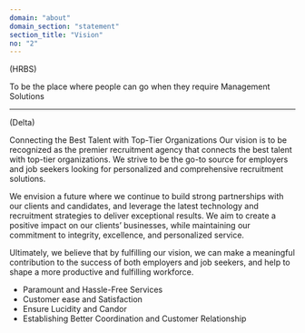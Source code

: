 ```yaml
---
domain: "about"
domain_section: "statement"
section_title: "Vision"
no: "2"
---
```


(HRBS)

To be the place where people can go when they require Management Solutions

--- 

(Delta)

Connecting the Best Talent with Top-Tier Organizations
Our vision is to be recognized as the premier recruitment agency that connects the best talent with top-tier organizations. We strive to be the go-to source for employers and job seekers looking for personalized and comprehensive recruitment solutions.

We envision a future where we continue to build strong partnerships with our clients and candidates, and leverage the latest technology and recruitment strategies to deliver exceptional results. We aim to create a positive impact on our clients’ businesses, while maintaining our commitment to integrity, excellence, and personalized service.

Ultimately, we believe that by fulfilling our vision, we can make a meaningful contribution to the success of both employers and job seekers, and help to shape a more productive and fulfilling workforce.

- Paramount and Hassle-Free Services
- Customer ease and Satisfaction
- Ensure Lucidity and Candor
- Establishing Better Coordination and Customer Relationship
